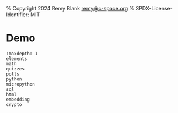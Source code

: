 % Copyright 2024 Remy Blank <remy@c-space.org>
% SPDX-License-Identifier: MIT

# Demo

```{toctree}
:maxdepth: 1
elements
math
quizzes
polls
python
micropython
sql
html
embedding
crypto
```

